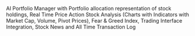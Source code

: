 AI Portfolio Manager with Portfolio allocation representation of stock holdings, Real Time Price Action Stock Analysis (Charts with Indicators with Market Cap, Volume, Pivot Prices), Fear & Greed Index, Trading Interface Integration, Stock News and All Time Transaction Log 
